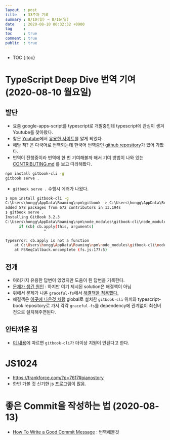 ```yaml
---
layout  : post
title   : 33주차 기록 
summary : 8/10(월) ~ 8/16(일)
date    : 2020-08-10 00:32:32 +0900
tag     : 
toc     : true
comment : true
public  : true
---
```

* TOC
{:toc}

# TypeScript Deep Dive 번역 기여  (2020-08-10 월요일)

## 발단

* 요즘 google-apps-script를 typescript로 개발중인데 typescript에 관심이 생겨 Youtube를 찾아봤다.
* 찾은 [Youtube](https://youtu.be/ahCwqrYpIuM)에서 [유용한 사이트](https://github.com/basarat/typescript-book)를 알게 되었다. 
* 해당 책? 은 다국어로 번역되는데 한국어 번역중인 [github repository](https://github.com/radlohead/typescript-book)가 있어 가봤다.
* 번역이 진행중이라 번역에 한 번 기여해볼까 해서 기여 방법이 나와 있는 [CONTRIBUTING.md](https://github.com/radlohead/typescript-book/blob/master/CONTRIBUTING.md) 를 보고 따라해봤다.
```sh
npm install gitbook-cli -g
gitbook serve .
```
* `gitbook serve .` 수행시 에러가 나왔다.

```sh
❯ npm install gitbook-cli -g
C:\Users\hongg\AppData\Roaming\npm\gitbook -> C:\Users\hongg\AppData\Roaming\npm\node_modules\gitbook-cli\bin\gitbook.js
added 578 packages from 672 contributors in 13.194s
❯ gitbook serve .
Installing GitBook 3.2.3
C:\Users\hongg\AppData\Roaming\npm\node_modules\gitbook-cli\node_modules\npm\node_modules\graceful-fs\polyfills.js:287
      if (cb) cb.apply(this, arguments)
                 ^

TypeError: cb.apply is not a function
    at C:\Users\hongg\AppData\Roaming\npm\node_modules\gitbook-cli\node_modules\npm\node_modules\graceful-fs\polyfills.js:287:18
    at FSReqCallback.oncomplete (fs.js:177:5)
```

## 전개

* 여러가지 유용한 답변이 있었지만 도움이 된 답변을 기록한다.
* [문제가 생긴 원인](https://help.heroku.com/ZV7S7D6T/my-node-build-is-suddenly-displaying-npm-err-cb-apply-is-not-a-function) : 하지만 여기 제시된 solution은 해결책이 아님
* 위에서 문제가 나온 `graceful-fs`에서 [해결책을 적용했다.](https://github.com/GitbookIO/gitbook-cli/issues/110#issuecomment-667793902)
* 해결책은 [이곳에 나온것 처럼](https://github.com/GitbookIO/gitbook-cli/issues/110#issuecomment-669640662) global로 설치한 `gitbook-cli` 위치와 typescript-book repository로 가서 각각 `graceful-fs`를 dependency에 관계없이 최신버전으로 설치해주면된다.

## 안타까운 점

* [이 내용](https://github.com/GitbookIO/gitbook#%EF%B8%8F-deprecation-warning)에 따르면 `gitbook-cli`가 더이상 지원이 안된다고 한다.

# JS1024

* https://frankforce.com/?p=7617#pianostory
* 한번 가볼 것 신기한 js 프로그램이 많음. 

# 좋은 Commit을 작성하는 법 (2020-08-13)

* [How To Write a Good Commit Message](https://api.coala.io/en/latest/Developers/Writing_Good_Commits.html) : 번역해볼것 
